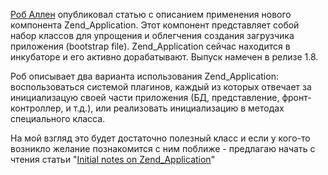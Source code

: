 [Роб Аллен][1] опубликовал статью с описанием применения нового компонента Zend_Application. Этот компонент представляет собой набор классов для упрощения и облегчения  создания загрузчика приложения (bootstrap file). Zend_Application сейчас находится в инкубаторе и его активно дорабатывают. Выпуск намечен в релизе 1.8.

 [1]: http://akrabat.com/ "Блог Роба Аллена"

Роб описывает два варианта использования Zend_Application: воспользоваться системой плагинов, каждый из которых отвечает за инициализацую своей части приложения (БД, представление, фронт-контроллер, и т.д.), или реализовать инициализацию в методах специального класса.

На мой взгляд это будет достаточно полезный класс и если у кого-то возникло желание познакомится с ним поближе - предлагаю начать с чтения статьи "[Initial notes on Zend_Application][2]"

 [2]: http://akrabat.com/zend-framework/initial-notes-on-zend_application/